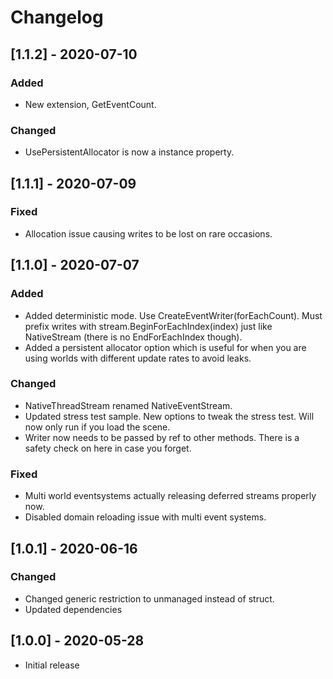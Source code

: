 # Changelog
## [1.1.2] - 2020-07-10
### Added
- New extension, GetEventCount.

### Changed
- UsePersistentAllocator is now a instance property.

## [1.1.1] - 2020-07-09
### Fixed
- Allocation issue causing writes to be lost on rare occasions.

## [1.1.0] - 2020-07-07
### Added
- Added deterministic mode. Use CreateEventWriter<T>(forEachCount). Must prefix writes with stream.BeginForEachIndex(index) just like NativeStream (there is no EndForEachIndex though).
- Added a persistent allocator option which is useful for when you are using worlds with different update rates to avoid leaks.

### Changed
- NativeThreadStream renamed NativeEventStream.
- Updated stress test sample. New options to tweak the stress test. Will now only run if you load the scene.
- Writer now needs to be passed by ref to other methods. There is a safety check on here in case you forget.

### Fixed
- Multi world eventsystems actually releasing deferred streams properly now.
- Disabled domain reloading issue with multi event systems.

## [1.0.1] - 2020-06-16
### Changed
- Changed generic restriction to unmanaged instead of struct.
- Updated dependencies

## [1.0.0] - 2020-05-28
- Initial release